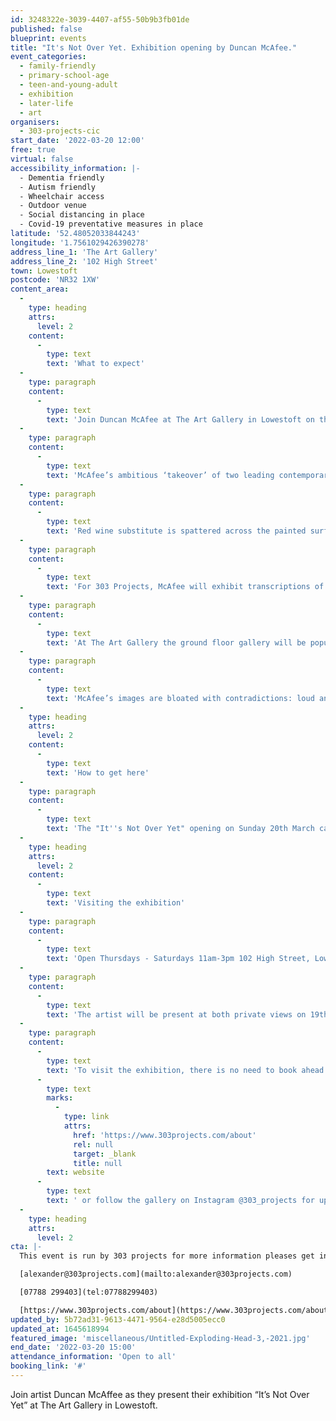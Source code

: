 ```yaml
---
id: 3248322e-3039-4407-af55-50b9b3fb01de
published: false
blueprint: events
title: "It's Not Over Yet. Exhibition opening by Duncan McAfee."
event_categories:
  - family-friendly
  - primary-school-age
  - teen-and-young-adult
  - exhibition
  - later-life
  - art
organisers:
  - 303-projects-cic
start_date: '2022-03-20 12:00'
free: true
virtual: false
accessibility_information: |-
  - Dementia friendly 
  - Autism friendly
  - Wheelchair access
  - Outdoor venue 
  - Social distancing in place 
  - Covid-19 preventative measures in place
latitude: '52.48052033844243'
longitude: '1.7561029426390278'
address_line_1: 'The Art Gallery'
address_line_2: '102 High Street'
town: Lowestoft
postcode: 'NR32 1XW'
content_area:
  -
    type: heading
    attrs:
      level: 2
    content:
      -
        type: text
        text: 'What to expect'
  -
    type: paragraph
    content:
      -
        type: text
        text: 'Join Duncan McAfee at The Art Gallery in Lowestoft on the afternoon of Sunday 20th March as they present their new first double solo exhibition. '
  -
    type: paragraph
    content:
      -
        type: text
        text: 'McAfee’s ambitious ‘takeover’ of two leading contemporary art galleries in Lowestoft, will ask the public to travel between 303 Projects, in Kirkley, South Lowestoft, to The Art Gallery in the Historic Old High Street to the North of the town, to experience a comprehensive review of the artist’s recent return to painting which also coincides with his current placement on the prestigious Turps Banana Off-Site Programme.'
  -
    type: paragraph
    content:
      -
        type: text
        text: 'Red wine substitute is spattered across the painted surfaces suggesting transubstantiation, intoxication and cartoon violence. Reflecting the uncertainties of our times, the population of cartoonish characters the artist depicts seem manic from overexposure, dissolving in a double-take cacophony of contradictory styles and techniques. They appear constructed from the rubble of twentieth century painting, with elements of its major art historical movements stolen and deformed, forced together in eye-popping new combinations. '
  -
    type: paragraph
    content:
      -
        type: text
        text: 'For 303 Projects, McAfee will exhibit transcriptions of historical religious painting including a major new four metre wide re-imagining of Da Vinci’s Last Supper. '
  -
    type: paragraph
    content:
      -
        type: text
        text: 'At The Art Gallery the ground floor gallery will be populated by recent ‘Exploding Heads’ paintings, while on the first floor the focus will be recent small and large scale drawings.'
  -
    type: paragraph
    content:
      -
        type: text
        text: 'McAfee’s images are bloated with contradictions: loud and quiet, irreverent and sincere, humorous and grotesque, accidental and intentional, timid and boisterous, anxious yet joyous and celebratory.'
  -
    type: heading
    attrs:
      level: 2
    content:
      -
        type: text
        text: 'How to get here'
  -
    type: paragraph
    content:
      -
        type: text
        text: 'The "It''s Not Over Yet" opening on Sunday 20th March can be found at The Art Gallery in the Historic Old High Street to the North of Lowestoft.'
  -
    type: heading
    attrs:
      level: 2
    content:
      -
        type: text
        text: 'Visiting the exhibition'
  -
    type: paragraph
    content:
      -
        type: text
        text: 'Open Thursdays - Saturdays 11am-3pm 102 High Street, Lowestoft, NR32 1XW '
  -
    type: paragraph
    content:
      -
        type: text
        text: 'The artist will be present at both private views on 19th and 20th March.'
  -
    type: paragraph
    content:
      -
        type: text
        text: 'To visit the exhibition, there is no need to book ahead. Please see the '
      -
        type: text
        marks:
          -
            type: link
            attrs:
              href: 'https://www.303projects.com/about'
              rel: null
              target: _blank
              title: null
        text: website
      -
        type: text
        text: ' or follow the gallery on Instagram @303_projects for up to date information on exhibitions and events. '
  -
    type: heading
    attrs:
      level: 2
cta: |-
  This event is run by 303 projects for more information pleases get in touch via:

  [alexander@303projects.com](mailto:alexander@303projects.com)

  [07788 299403](tel:07788299403)

  [https://www.303projects.com/about](https://www.303projects.com/about)
updated_by: 5b72ad31-9613-4471-9564-e28d5005ecc0
updated_at: 1645618994
featured_image: 'miscellaneous/Untitled-Exploding-Head-3,-2021.jpg'
end_date: '2022-03-20 15:00'
attendance_information: 'Open to all'
booking_link: '#'
---
```

Join artist Duncan McAffee as they present their exhibition “It’s Not Over Yet” at The Art Gallery in Lowestoft.